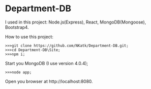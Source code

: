 # Department-DB

I used in this project: Node.js(Express), React, MongoDB(Mongoose), Bootstrap4.

How to use this project:

    >>>git clone https://github.com/NKatk/Department-DB.git;
    >>>cd Department-DB\Site;
    >>>npm i;
  
Start you MongoDB (I use version 4.0.4);
  
    >>>node app;
  
 Open you browser at http://localhost:8080.

